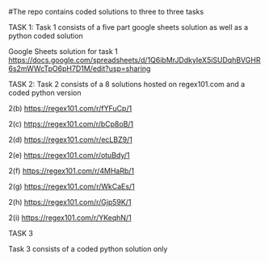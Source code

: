 #The repo contains coded solutions to three to three tasks

TASK 1:
Task 1 consists of a five part google sheets solution as well as a python coded solution 

Google Sheets solution for task 1
https://docs.google.com/spreadsheets/d/1Q6ibMrJDdkyIeX5iSUDqhBVGHR6s2mWWcTpO6pH7D1M/edit?usp=sharing

TASK 2:
Task 2 consists of a 8 solutions hosted on regex101.com and a coded python version

2(b) https://regex101.com/r/fYFuCp/1

2(c) https://regex101.com/r/bCp8oB/1

2(d) https://regex101.com/r/ecLBZ9/1

2(e) https://regex101.com/r/otuBdy/1

2(f) https://regex101.com/r/4MHaRb/1

2(g) https://regex101.com/r/WkCaEs/1

2(h) https://regex101.com/r/Gjp59K/1

2(i) https://regex101.com/r/YKeqhN/1

TASK 3

Task 3 consists of a coded python solution only


